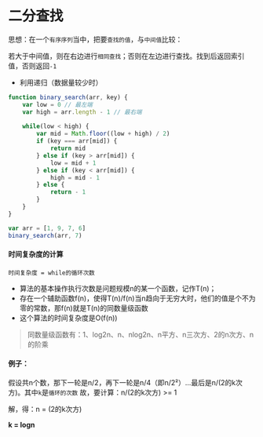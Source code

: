 # 二分查找
 思想：在一个`有序序列`当中，把要`查找的值`，与`中间值`比较：
 
 若大于中间值，则在右边进行`相同查找`；否则在左边进行查找。找到后返回索引值，否则返回`-1`

  - 利用递归（数据量较少时）
  ```js
  function binary_search(arr, key) {
      var low = 0 // 最左端
      var high = arr.length - 1 // 最右端
      
      while(low < high) {
          var mid = Math.floor((low + high) / 2)
          if (key === arr[mid]) {
              return mid
          } else if (key > arr[mid]) {
              low = mid + 1
          } else if (key < arr[mid]) {
              high = mid - 1
          } else {
              return - 1
          }
      }
  }

  var arr = [1, 9, 7, 6]
  binary_search(arr, 7)
  ```
 #### 时间复杂度的计算
 `时间复杂度 = while的循环次数`
 
 - 算法的基本操作执行次数是问题规模n的某一个函数，记作T(n)；
 - 存在一个辅助函数f(n)，使得T(n)/f(n)当n趋向于无穷大时，他们的值是个不为零的常数，那f(n)就是T(n)的同数量级函数
 - 这个算法的时间复杂度是O(f(n))

 > 同数量级函数有：1、log2n、n、nlog2n、n平方、n三次方、2的n次方、n的阶乘

 #### 例子：
 假设共n个数，那下一轮是n/2，再下一轮是n/4（即n/2²）...最后是n/(2的k次方)。其中`k`是`循环的次数`
 故，要计算：n/(2的k次方) >= 1
 
 解，得：n = (2的k次方)

 **k = logn**